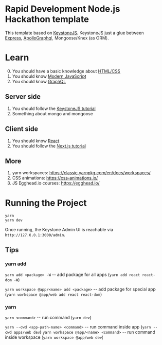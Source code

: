 # Rapid Development Node.js Hackathon template 

This template based on [KeystoneJS](https://github.com/keystonejs/keystone).
KeystoneJS just a glue between [Express](https://github.com/expressjs/express), 
[ApolloGraphql](https://github.com/apollographql/), Mongoose/Knex (as ORM).

# Learn

0. You should have a basic knowledge about [HTML/CSS](https://htmlacademy.org/courses/html-css-basics/intro/html)
1. You should know [Modern JavaScript](https://javascript.info/)
2. You should know [GraphQL](https://graphql.org/) 

## Server side

1. You should follow the [KeystoneJS tutorial](https://www.keystonejs.com/tutorials/new-project)
1. Something about mongo and mongoose

## Client side

1. You should know [React](https://nextjs.org/learn/basics/getting-started)
1. You should follow the [Next.js tutorial](https://nextjs.org/learn/basics/getting-started)

## More

1. yarn workspaces: https://classic.yarnpkg.com/en/docs/workspaces/
2. CSS animations: https://css-animations.io/
3. JS Egghead.io courses: https://egghead.io/

# Running the Project

```bash
yarn
yarn dev
```

Once running, the Keystone Admin UI is reachable via `http://127.0.0.1:3000/admin`.

## Tips

### yarn add

`yarn add <package> -W` -- add package for all apps (`yarn add react react-dom -W`)

`yarn workspace @app/<name> add <package>` -- add package for special app (`yarn workspace @app/web add react react-dom`)

### yarn <command>

`yarn <command>` -- run command (`yarn dev`)

`yarn --cwd <app-path-name> <command>` -- run command inside app (`yarn --cwd apps/web dev`)
`yarn workspace @app/<name> <command>` -- run command inside workspace (`yarn workspace @app/web dev`)
